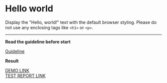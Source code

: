 # Hello world

Display the "Hello, world!" text with the default browser styling. Please do not
use any enclosing tags like `<h1>` or `<p>`.
___

**Read the guideline before start**

[Guideline](https://mate-academy.github.io/layout_task-guideline/)

**Result**

[DEMO LINK](https://Drew11.github.io/layout_hello-world) <br>
[TEST REPORT LINK](https://Drew11.github.io/layout_hello-world/report/html_report/)
